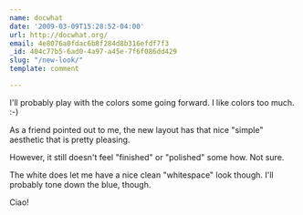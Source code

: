 ```yaml
---
name: docwhat
date: '2009-03-09T15:28:52-04:00'
url: http://docwhat.org/
email: 4e8076a0fdac6b8f284d8b316efdf7f3
_id: 404c77b5-6ad0-4a97-a45e-7f6f086dd429
slug: "/new-look/"
template: comment

---
```


I'll probably play with the colors some going forward.  I like colors too much. :-)

As a friend pointed out to me, the new layout has that nice "simple" aesthetic that is pretty pleasing.

However, it still doesn't feel "finished" or "polished" some how.  Not sure.

The white does let me have a nice clean "whitespace" look though.  I'll probably tone down the blue, though.

Ciao!
